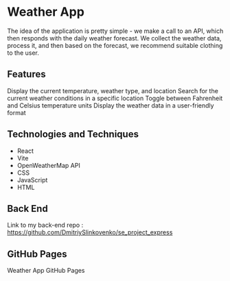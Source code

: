 # Weather App

The idea of the application is pretty simple - we make a call to an API, which then responds with the daily weather forecast. We collect the weather data, process it, and then based on the forecast, we recommend suitable clothing to the user.

## Features

Display the current temperature, weather type, and location
Search for the current weather conditions in a specific location
Toggle between Fahrenheit and Celsius temperature units
Display the weather data in a user-friendly format

## Technologies and Techniques

- React
- Vite
- OpenWeatherMap API
- CSS
- JavaScript
- HTML

## Back End

Link to my back-end repo : https://github.com/DmitriySlinkovenko/se_project_express

## GitHub Pages

Weather App GitHub Pages
